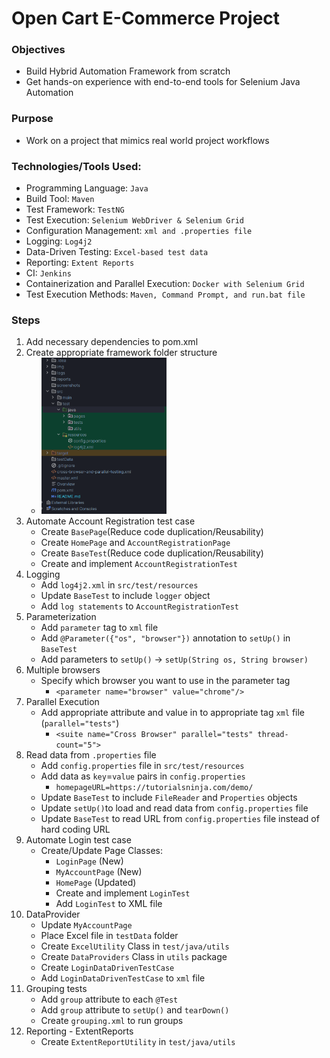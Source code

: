# Open Cart E-Commerce Project

### Objectives

- Build Hybrid Automation Framework from scratch
- Get hands-on experience with end-to-end tools for Selenium Java Automation

### Purpose

- Work on a project that mimics real world project workflows

### Technologies/Tools Used:

- Programming Language: `Java`
- Build Tool: `Maven`
- Test Framework: `TestNG`
- Test Execution: `Selenium WebDriver & Selenium Grid`
- Configuration Management: `xml and .properties file`
- Logging: `Log4j2`
- Data-Driven Testing: `Excel-based test data`
- Reporting: `Extent Reports`
- CI: `Jenkins`
- Containerization and Parallel Execution: `Docker with Selenium Grid`
- Test Execution Methods: `Maven, Command Prompt, and run.bat file`

### Steps

1. Add necessary dependencies to pom.xml
2. Create appropriate framework folder structure
    - <img src="img/folderStructure.png" alt="Folder Structure" height="250" width="200">
3. Automate Account Registration test case
    - Create `BasePage`(Reduce code duplication/Reusability)
    - Create `HomePage` and `AccountRegistrationPage`
    - Create `BaseTest`(Reduce code duplication/Reusability)
    - Create and implement `AccountRegistrationTest`
4. Logging
    - Add `log4j2.xml` in `src/test/resources`
    - Update `BaseTest` to include `logger` object
    - Add `log statements` to `AccountRegistrationTest`
5. Parameterization
    - Add `parameter` tag to `xml` file
    - Add `@Parameter({"os", "browser"})` annotation to `setUp()` in `BaseTest`
    - Add parameters to `setUp()` -> `setUp(String os, String browser)`
6. Multiple browsers
    - Specify which browser you want to use in the parameter tag
        - `<parameter name="browser" value="chrome"/>`
7. Parallel Execution
    - Add appropriate attribute and value in to appropriate tag `xml` file (`parallel="tests"`)
        - `<suite name="Cross Browser" parallel="tests" thread-count="5">`
8. Read data from `.properties` file
    - Add `config.properties` file in `src/test/resources`
    - Add data as `key`=`value` pairs in `config.properties`
        - `homepageURL=https://tutorialsninja.com/demo/`
    - Update `BaseTest` to include `FileReader` and `Properties` objects
    - Update `setUp()`to load and read data from `config.properties` file
    - Update `BaseTest` to read URL from `config.properties` file instead of hard coding URL
9. Automate Login test case
    - Create/Update Page Classes:
        - `LoginPage` (New)
        - `MyAccountPage` (New)
        - `HomePage` (Updated)
        - Create and implement `LoginTest`
        - Add `LoginTest` to XML file
10. DataProvider
    - Update `MyAccountPage`
    - Place Excel file in `testData` folder
    - Create `ExcelUtility` Class in `test/java/utils`
    - Create `DataProviders` Class in `utils` package
    - Create `LoginDataDrivenTestCase`
    - Add `LoginDataDrivenTestCase` to `xml` file
11. Grouping tests
    - Add `group` attribute to each `@Test`
    - Add `group` attribute to `setUp()` and `tearDown()`
    - Create `grouping.xml` to run groups
12. Reporting - ExtentReports
    - Create `ExtentReportUtility` in `test/java/utils`